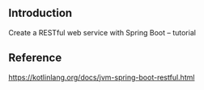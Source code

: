 ## Introduction

Create a RESTful web service with Spring Boot – tutorial

## Reference

https://kotlinlang.org/docs/jvm-spring-boot-restful.html
